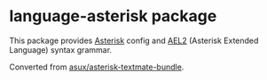 # language-asterisk package

This package provides [Asterisk](http://www.asterisk.org) config and [AEL2](https://wiki.asterisk.org/wiki/pages/viewpage.action?pageId=4620445) (Asterisk Extended Language) syntax grammar.

Converted from [asux/asterisk-textmate-bundle](https://github.com/asux/asterisk-textmate-bundle).
